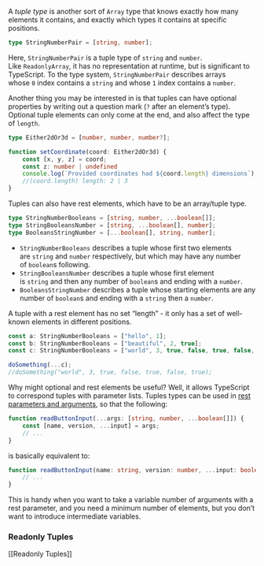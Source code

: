 A _tuple type_ is another sort of `Array` type that knows exactly how many elements it contains, and exactly which types it contains at specific positions.

```ts
type StringNumberPair = [string, number];
```

Here, `StringNumberPair` is a tuple type of `string` and `number`. Like `ReadonlyArray`, it has no representation at runtime, but is significant to TypeScript. To the type system, `StringNumberPair` describes arrays whose `0` index contains a `string` and whose `1` index contains a `number`.

Another thing you may be interested in is that tuples can have optional properties by writing out a question mark (`?` after an element’s type). Optional tuple elements can only come at the end, and also affect the type of `length`.

```ts
type Either2dOr3d = [number, number, number?];

function setCoordinate(coord: Either2dOr3d) {
	const [x, y, z] = coord;
	const z: number | undefined
	console.log(`Provided coordinates had ${coord.length} dimensions`);
	//(coord.length) length: 2 | 3
}
```

Tuples can also have rest elements, which have to be an array/tuple type.

```ts
type StringNumberBooleans = [string, number, ...boolean[]];
type StringBooleansNumber = [string, ...boolean[], number];
type BooleansStringNumber = [...boolean[], string, number];
```

- `StringNumberBooleans` describes a tuple whose first two elements are `string` and `number` respectively, but which may have any number of `boolean`s following.
- `StringBooleansNumber` describes a tuple whose first element is `string` and then any number of `boolean`s and ending with a `number`.
- `BooleansStringNumber` describes a tuple whose starting elements are any number of `boolean`s and ending with a `string` then a `number`.

A tuple with a rest element has no set “length” - it only has a set of well-known elements in different positions.

```ts
const a: StringNumberBooleans = ["hello", 1];
const b: StringNumberBooleans = ["beautiful", 2, true];
const c: StringNumberBooleans = ["world", 3, true, false, true, false, true];

doSomething(...c);
//doSomething("world", 3, true, false, true, false, true);
```

Why might optional and rest elements be useful? Well, it allows TypeScript to correspond tuples with parameter lists. Tuples types can be used in [rest parameters and arguments](https://www.typescriptlang.org/docs/handbook/2/functions.html#rest-parameters-and-arguments), so that the following:

```ts
function readButtonInput(...args: [string, number, ...boolean[]]) {
	const [name, version, ...input] = args;
	// ...
}
```

is basically equivalent to:

```ts
function readButtonInput(name: string, version: number, ...input: boolean[]) {
	// ...
}
```

This is handy when you want to take a variable number of arguments with a rest parameter, and you need a minimum number of elements, but you don’t want to introduce intermediate variables.

### Readonly Tuples
[[Readonly Tuples]]